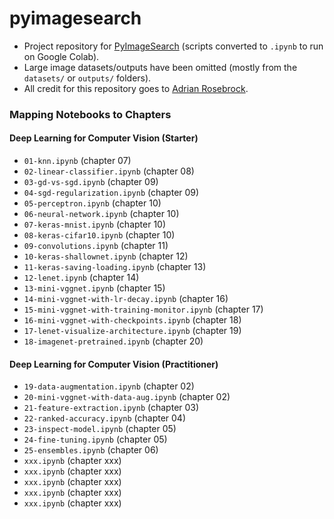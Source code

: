 # pyimagesearch
* Project repository for [PyImageSearch](https://www.pyimagesearch.com/) (scripts converted to ```.ipynb``` to run on Google Colab).
* Large image datasets/outputs have been omitted (mostly from the ```datasets/``` or ```outputs/``` folders).
* All credit for this repository goes to [Adrian Rosebrock](https://github.com/jrosebr1).

### Mapping Notebooks to Chapters

#### Deep Learning for Computer Vision (Starter)
- ```01-knn.ipynb``` (chapter 07)
- ```02-linear-classifier.ipynb``` (chapter 08)
- ```03-gd-vs-sgd.ipynb``` (chapter 09)
- ```04-sgd-regularization.ipynb``` (chapter 09)
- ```05-perceptron.ipynb``` (chapter 10)
- ```06-neural-network.ipynb``` (chapter 10)
- ```07-keras-mnist.ipynb``` (chapter 10)
- ```08-keras-cifar10.ipynb``` (chapter 10)
- ```09-convolutions.ipynb``` (chapter 11)
- ```10-keras-shallownet.ipynb``` (chapter 12)
- ```11-keras-saving-loading.ipynb``` (chapter 13)
- ```12-lenet.ipynb``` (chapter 14)
- ```13-mini-vggnet.ipynb``` (chapter 15)
- ```14-mini-vggnet-with-lr-decay.ipynb``` (chapter 16)
- ```15-mini-vggnet-with-training-monitor.ipynb``` (chapter 17)
- ```16-mini-vggnet-with-checkpoints.ipynb``` (chapter 18)
- ```17-lenet-visualize-architecture.ipynb``` (chapter 19)
- ```18-imagenet-pretrained.ipynb``` (chapter 20)

#### Deep Learning for Computer Vision (Practitioner)
- ```19-data-augmentation.ipynb``` (chapter 02)
- ```20-mini-vggnet-with-data-aug.ipynb``` (chapter 02)
- ```21-feature-extraction.ipynb``` (chapter 03)
- ```22-ranked-accuracy.ipynb``` (chapter 04)
- ```23-inspect-model.ipynb``` (chapter 05)
- ```24-fine-tuning.ipynb``` (chapter 05)
- ```25-ensembles.ipynb``` (chapter 06)
- ```xxx.ipynb``` (chapter xxx)
- ```xxx.ipynb``` (chapter xxx)
- ```xxx.ipynb``` (chapter xxx)
- ```xxx.ipynb``` (chapter xxx)
- ```xxx.ipynb``` (chapter xxx)
